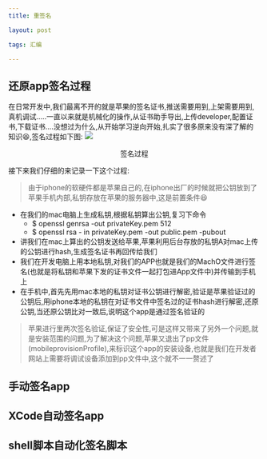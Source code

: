 ```yaml
---
title: 重签名

layout: post

tags: 汇编

---
```


## 还原app签名过程

在日常开发中,我们最离不开的就是苹果的签名证书,推送需要用到,上架需要用到,真机调试.....一直以来就是机械化的操作,从证书助手导出,上传developer,配置证书,下载证书....没想过为什么,从开始学习逆向开始,扎实了很多原来没有深了解的知识😆,签名过程如下图:
![](https://ws2.sinaimg.cn/large/006tKfTcly1fr3oypli2wj315a166diz.jpg)
<center>签名过程</center>

接下来我们仔细的来记录一下这个过程:

> 由于iphone的软硬件都是苹果自己的,在iphone出厂的时候就把公钥放到了苹果手机内部,私钥存放在苹果的服务器中,这是前置条件😆

* 在我们的mac电脑上生成私钥,根据私钥算出公钥,复习下命令
	* $ openssl genrsa -out privateKey.pem 512
	* $ openssl rsa - in privateKey.pem -out public.pem -pubout
* 讲我们在mac上算出的公钥发送给苹果,苹果利用后台存放的私钥A对mac上传的公钥进行hash,生成签名证书再回传给我们
* 我们在开发电脑上用本地私钥,对我们的APP也就是我们的MachO文件进行签名(也就是将私钥和苹果下发的证书文件一起打包进App文件中)并传输到手机上
* 在手机中,首先先用mac本地的私钥对证书公钥进行解密,验证是苹果验证过的公钥后,用iphone本地的私钥在对证书文件中签名过的证书hash进行解密,还原公钥,当还原公钥比对一致后,说明这个app是通过签名验证的

> 苹果进行里两次签名验证,保证了安全性,可是这样又带来了另外一个问题,就是安装范围的问题,为了解决这个问题,苹果又退出了pp文件(mobileprovisionProfile),来标识这个app的安装设备,也就是我们在开发者网站上需要将调试设备添加到pp文件中,这个就不一一赘述了

## 手动签名app

## XCode自动签名app

## shell脚本自动化签名脚本
